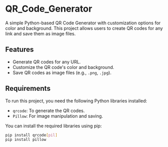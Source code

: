 # QR_Code_Generator

A simple Python-based QR Code Generator with customization options for color and background. This project allows users to create QR codes for any link and save them as image files.

## Features

- Generate QR codes for any URL.
- Customize the QR code's color and background.
- Save QR codes as image files (e.g., `.png`, `.jpg`).

## Requirements

To run this project, you need the following Python libraries installed:

- `qrcode`: To generate the QR codes.
- `Pillow`: For image manipulation and saving.

You can install the required libraries using pip:

```bash
pip install qrcode[pil]
pip install pillow
